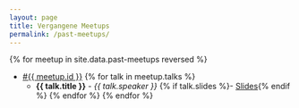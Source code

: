 ```yaml
---
layout: page
title: Vergangene Meetups 
permalink: /past-meetups/
---
```


{% for meetup in site.data.past-meetups reversed %}
  * <a href="{{ meetup.link}}">#{{ meetup.id }}</a>
  {% for talk in meetup.talks %}
    * __{{ talk.title }}__ - _{{ talk.speaker }}_ {% if talk.slides %}- <a href="{{ talk.slides }}">Slides</a>{% endif %}
  {% endfor %}
{% endfor %}

